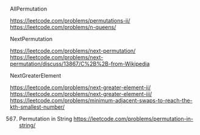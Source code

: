 AllPermutation

https://leetcode.com/problems/permutations-ii/
https://leetcode.com/problems/n-queens/

NextPermutation

https://leetcode.com/problems/next-permutation/
    https://leetcode.com/problems/next-permutation/discuss/13867/C%2B%2B-from-Wikipedia

NextGreaterElement

https://leetcode.com/problems/next-greater-element-ii/
https://leetcode.com/problems/next-greater-element-iii/
https://leetcode.com/problems/minimum-adjacent-swaps-to-reach-the-kth-smallest-number/


567. Permutation in String
https://leetcode.com/problems/permutation-in-string/